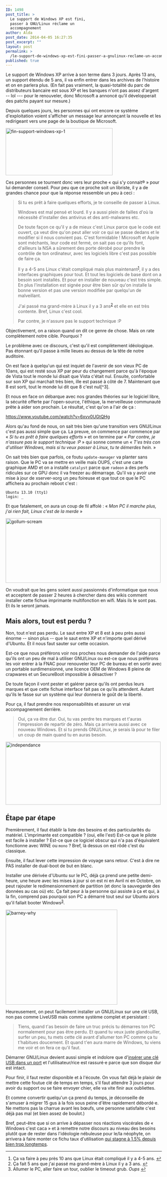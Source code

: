 ```yaml
---
ID: 1498
post_title: >
  Le support de Windows XP est fini,
  passer à GNU/Linux réclame un
  accompagnement
author: Alda
post_date: 2014-04-05 16:27:35
post_excerpt: ""
layout: post
permalink: >
  /le-support-de-windows-xp-est-fini-passer-a-gnulinux-reclame-un-accompagnement/
published: true
---
```

Le support de Windows XP arrive à son terme dans 3 jours. Après 13 ans, un support étendu de 5 ans, il va enfin entrer dans les archives de l'histoire et on en parlera plus. (En fait pas vraiment, la quasi-totalité du parc de distributeurs bancaire est sous XP et les banques n'ont pas assez d'argent -- lol --- pour le renouveler, donc Microsoft a annoncé qu'il développerait des patchs payant sur mesure.)

Depuis quelques jours, les personnes qui ont encore ce système d'exploitation voient s'afficher un message leur annonçant la nouvelle et les redirigeant vers une page de la boutique de Microsoft.

<img src="http://aldarone.fr/wp-content/uploads/2014/04/fin-support-windows-xp-1.png" alt="fin-support-windows-xp-1" width="345" height="152" class="aligncenter size-full wp-image-1500" />

Ces personnes se tournent donc vers leur proche « qui s'y connait® » pour lui demander conseil. Pour peu que ce proche soit un libriste, il y a de grandes chance pour que la réponse ressemble un peu à ceci :

<blockquote>
  Si tu es prêt à faire quelques efforts, je te conseille de passer à Linux.
  
  Windows est mal pensé et lourd. Il y a aussi plein de failles d'où la nécessité d'installer des antivirus et des anti-malwares etc.
  
  De toute façon ce qu'il y a de mieux c'est Linux parce que le code est ouvert, ça veut dire qu'on peut aller voir ce qui se passe dedans et le modifier si il nous convient pas. C'est formidable ! Microsoft et Apple sont méchants, leur code est fermé, on sait pas ce qu'ils font, d'ailleurs la NSA a sûrement des porte dérobé pour prendre le contrôle de ton ordinateur, avec les logiciels libre c'est pas possible de faire ça.
  
  Il y a 4-5 ans Linux c'était compliqué mais plus maintenant<sup id="fnref:1"><a href="#fn:1" rel="footnote">1</a></sup>, il y a des interfaces graphiques pour tout. Et tout les logiciels de base dont on a besoin sont installés. Et pour en installer de nouveau c'est très simple. En plus l'installation est signée pour être bien sûr qu'on installe la bonne version et pas une version modifiée par quelqu'un de malveillant.
  
  J'ai passé ma grand-mère à Linux il y a 3 ans<sup id="fnref:2"><a href="#fn:2" rel="footnote">2</a></sup> et elle en est très contente. Bref, Linux c'est cool.
  
  Par contre, je n'assure pas le support technique :P
</blockquote>

Objectivement, on a raison quand on dit ce genre de chose. Mais on rate complètement notre cible. Pourquoi ?

Le problème avec ce discours, c'est qu'il est complètement idéologique. Pas étonnant qu'il passe à mille lieues au dessus de la tête de notre auditoire.

On est face à quelqu'un qui est inquiet de l'avenir de son vieux PC de 10ans, qui est resté sous XP par peur du changement parce qu'à l'époque de Vista tout le monde lui disait que Vista c'était nul. Ensuite, confortable sur son XP qui marchait très bien, ille est passé à côté de 7. Maintenant que 8 est sorti, tout le monde lui dit que 8 c'est nul[^3].

Et nous en face on débarque avec nos grandes théories sur le logiciel libre, la sécurité offerte par l'open-source, l'éthique, la merveilleuse communauté prête à aider son prochain. Le résultat, c'est qu'on a l'air de ça :

https://www.youtube.com/watch?v=6xvv0UGtQHg

Alors qu'au fond de nous, on sait très bien qu'une transition vers GNU/Linux c'est pas aussi simple que ça. La preuve, on commence par commence par « <em>Si tu es prêt à faire quelques efforts</em> » et on termine par « <em>Par contre, je n'assure pas le support technique :P</em> » qui sonne comme un « <em>T'es très con d'utiliser Windows, mais si tu veux passer à Linux, tu te démerdes hein.</em> »

On sait très bien que parfois, ce foutu <code>update-manager</code> va planter sans raison. Que le PC va se mettre en veille mais OUPS, c'est une carte graphique AMD et on a installé <code>catalyst</code> parce que <code>radeon</code> a des perfs ridicules sur ce GPU donc il va freezer au démarrage. Qu'il va y avoir une mise à jour de xserver-xorg un peu foireuse et que tout ce que le PC affichera au prochain reboot c'est :

<pre><code>Ubuntu 13.10 (tty1)
login: _
</code></pre>

Et que fatalement, on aura un coup de fil affolé : « <em>Mon PC il marche plus, j'ai rien fait, Linux c'est de la merde</em> »

<img src="http://aldarone.fr/wp-content/uploads/2014/04/gollum-scream.gif" alt="gollum-scream" width="500" height="208" class="aligncenter size-full wp-image-1506" />

On voudrait que les gens soient aussi passionnés d'informatique que nous et acceptent de passer 2 heures à chercher dans des wikis comment installer cette fichue imprimante multifonction en wifi. Mais ils le sont pas. Et ils le seront jamais.

<h2>Mais alors, tout est perdu ?</h2>

Non, tout n'est pas perdu. Le saut entre XP et 8 est à peu près aussi énorme -- sinon plus -- que le saut entre XP et n'importe quel dérivé d'Ubuntu. Et il nous faut sauter sur cette occasion.

Est-ce que nous préférons voir nos proches nous demander de l'aide parce qu'ils ont un peu de mal à utiliser GNU/Linux ou est-ce que nous préférons les voir entrer à la FNAC pour renouveler leur PC de bureau et en sortir avec un portable surdimensionné, une licence OEM de Windows 8 pleine de crapwares et un SecureBoot impossible à désactiver ?

De toute façon il vont pester et galérer parce qu'ils ont perdus leurs marques et que cette fichue interface fait pas ce qu'ils attendent. Autant qu'ils le fasse sur un système qui leur donnera le goût de la liberté.

Pour ça, il faut prendre nos responsabilités et assurer un vrai accompagnement derrière.

<blockquote>
  Oui, ça va être dur. Oui, tu vas perdre tes marques et t'auras l'impression de repartir de zéro. Mais ça arrivera aussi avec ce nouveau Windows. Et si tu prends GNU/Linux, je serais là pour te filer un coup de main quand tu en auras besoin.
</blockquote>

<img src="http://aldarone.fr/wp-content/uploads/2014/04/independance.gif" alt="independance" width="500" height="203" class="aligncenter size-full wp-image-1508" />

<h2>Étape par étape</h2>

Premièrement, il faut établir la liste des besoins et des particularités du matériel. L'imprimante est compatible ? (oui, elle l'est) Est-ce que le pilote est facile à installer ? Est-ce que ce logiciel obscur qui n'a pas d'équivalent fonctionne avec WINE ou <code>mono</code> ? Bref, là dessus on est rôdé c'est du classique.

Ensuite, il faut lever cette impression de voyage sans retour. C'est à dire ne PAS installer de dual-boot de but en blanc.

Installer une dérivée d'Ubuntu sur le PC, déjà ça prend une petite demi-heure, une heure avec les mises à jour si on est ni en Avril ni en Octobre, on peut rajouter le redimensionnement de partition (et donc la sauvegarde des données au cas où) etc. Ça fait peur à la personne qui assiste à ça et qui, à la fin, comprend pas pourquoi son PC a démarré tout seul sur Ubuntu alors qu'il fallait booter Windows<sup id="fnref:4"><a href="#fn:4" rel="footnote">3</a></sup>.

<img src="http://aldarone.fr/wp-content/uploads/2014/04/barney-why.gif" alt="barney-why" width="360" height="306" class="aligncenter size-full wp-image-1513" />

Heureusement, on peut facilement installer un GNU/Linux sur une clé USB, non pas comme LiveUSB mais comme système complet et persistant :

<blockquote>
  Tiens, quand t'as besoin de faire un truc précis tu démarres ton PC normalement pour pas être perdu. Et quand tu veux juste glandouiller, surfer un peu, tu mets cette clé avant d'allumer ton PC comme ça tu t'habitues doucement. Et quand t'en aura marre de Windows, tu viens me voir et on fera ce qu'il faut.
</blockquote>

Démarrer GNU/Linux devient aussi simple et indolore que d'<a href="http://aldarone.fr/wp-content/uploads/2014/04/4d-usb.jpg">insérer une clé USB dans un port</a> et l'utilisateur/rice est rassuré⋅e parce que son disque dur est intact.

Pour finir, il faut rester disponible et à l'écoute. On vous fait déjà le plaisir de mettre cette foutue clé de temps en temps, s'il faut attendre 3 jours pour avoir du support ou se faire envoyer chier, elle va vite finir aux oubliettes.

Et comme convertir quelqu'un ça prend du temps, je déconseille de s'amuser à migrer 15 gus à la fois sous peine d'être rapidement débordé⋅e. Ne mettons pas la charrue avant les bœufs, une personne satisfaite c'est déjà pas mal (et bien assez de boulot.)

Bref, peut-être que si on arrive à dépasser nos réactions viscérales de « Windows c'est caca » et à remettre notre discours au niveau des besoins plutôt que de rester dans l'idéologie nébuleuse pour le/la néophyte, on arrivera à faire monter ce fichu taux d'utilisation <a href="https://en.wikipedia.org/wiki/Usage_share_of_operating_systems#Desktop_and_laptop_computers">qui stagne à 1.5% depuis bien trop longtemps</a>.

<div class="footnotes">
<hr />
<ol>

<li id="fn:1">
Ça va faire à peu près 10 ans que Linux était compliqué il y a 4-5 ans.&#160;<a href="#fnref:1" rev="footnote">&#8617;</a>
</li>

<li id="fn:2">
Ça fait 5 ans que j'ai passé ma grand-mère à Linux il y a 3 ans.&#160;<a href="#fnref:2" rev="footnote">&#8617;</a>
</li>

<li id="fn:4">
Allumer le PC, aller faire un tour, oublier le timeout grub. <em>Oups</em>&#160;<a href="#fnref:4" rev="footnote">&#8617;</a>
</li>

</ol>
</div>